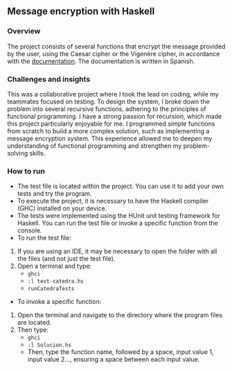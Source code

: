 ## Message encryption with Haskell

### Overview
The project consists of several functions that encrypt the message provided by the user, using the Caesar cipher or the Vigenère cipher, in accordance with the [documentation](Documentation.pdf). The documentation is written in Spanish.

### Challenges and insights
This was a collaborative project where I took the lead on coding, while my teammates focused on testing. To design the system, I broke down the problem into several recursive functions, adhering to the principles of functional programming. I have a strong passion for recursion, which made this project particularly enjoyable for me. I programmed simple functions from scratch to build a more complex solution, such as implementing a message encryption system. This experience allowed me to deepen my understanding of functional programming and strengthen my problem-solving skills.

### How to run
- The test file is located within the project. You can use it to add your own tests and try the program.
- To execute the project, it is necessary to have the Haskell compiler (GHC) installed on your device.
- The tests were implemented using the HUnit unit testing framework for Haskell. You can run the test file or invoke a specific function from the console.
- To run the test file:
1. If you are using an IDE, it may be necessary to open the folder with all the files (and not just the test file).
2. Open a terminal and type:
   - `ghci`
   - `:l test-catedra.hs`
   - `runCatedraTests`
- To invoke a specific function:
1. Open the terminal and navigate to the directory where the program files are located.
2. Then type:
   - `ghci`
   - `:l Solucion.hs`
   - Then, type the function name, followed by a space, input value 1, input value 2..., ensuring a space between each input value.
